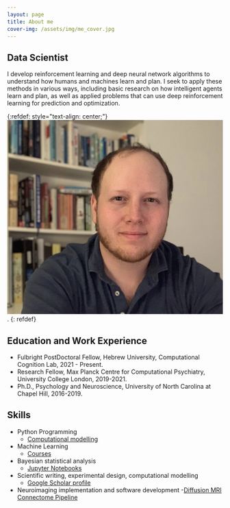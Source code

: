 ```yaml
---
layout: page
title: About me
cover-img: /assets/img/me_cover.jpg
---
```


## Data Scientist
I develop reinforcement learning and deep neural network algorithms to understand how humans and machines learn and plan. I seek to apply these methods in various ways, including basic research on how intelligent agents learn and plan, as well as applied problems that can use deep reinforcement learning for prediction and optimization.

{:refdef: style="text-align: center;"}
![mypic](assets/img/headshot.png). 
{: refdef}

## Education and Work Experience
- Fulbright PostDoctoral Fellow, Hebrew University, Computational Cognition Lab, 2021 - Present.
- Research Fellow, Max Planck Centre for Computational Psychiatry, University College London, 2019-2021.
- Ph.D., Psychology and Neuroscience, University of North Carolina at Chapel Hill, 2016-2019.


## Skills
- Python Programming 
	- [Computational modelling](https://github.com/psharp1289/multigoal_RL)
- Machine Learning 
	- [Courses](https://www.coursera.org/account/accomplishments/certificate/CE3X3Q35HRHS)
- Bayesian statistical analysis 
	- [Jupyter Notebooks](https://github.com/psharp1289/hierarchical-bayesian-modeling/)
- Scientific writing, experimental design, computational modelling
	- [Google Scholar profile](https://scholar.google.com/citations?user=KXU4cS8AAAAJ&hl=en)
- Neuroimaging implementation and software development
	-[Diffusion MRI Connectome Pipeline](https://github.com/psharp1289/StructuralConnFSL)




